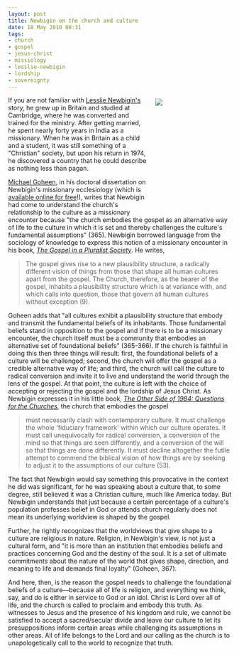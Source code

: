 ```yaml
---
layout: post
title: Newbigin on the church and culture
date: 18 May 2010 08:31
tags:
- church
- gospel
- jesus-christ
- missiology
- lesslie-newbigin
- lordship
- sovereignty
---
```

<div style="float: right; margin: 5px 1px 0px 20px; width: 171px; height: 255px;"><img src="https://dl.dropboxusercontent.com/u/3897986/Jake%20Blog%20Images/newbigin.jpg" /></div>
<p>If you are not familiar with <a href="http://en.wikipedia.org/wiki/Lesslie_Newbigin">Lesslie Newbigin's</a> story, he grew up in Britain and studied at Cambridge, where he was converted and trained for the ministry. After getting married, he spent nearly forty years in India as a missionary. When he was in Britain as a child and a student, it was still something of a "Christian" society, but upon his return in 1974, he discovered a country that he could describe as nothing less than pagan.</p>
<p><a href="http://www.allofliferedeemed.co.uk/goheen.htm">Michael Goheen</a>, in his doctoral dissertation on Newbigin's missionary ecclesiology (which is <a href="http://igitur-archive.library.uu.nl/dissertations/1947080/inhoud.htm">available online for free</a>!), writes that Newbigin had come to understand the church's relationship to the culture as a missionary encounter because "the church embodies the gospel as an alternative way of life to the culture in which it is set and thereby challenges the culture's fundamental assumptions" (365). Newbigin borrowed language from the sociology of knowledge to express this notion of a missionary encounter in his book, <a href="http://www.amazon.com/Gospel-Pluralist-Society-Lesslie-Newbigin/dp/0802804268/ref=sr_1_1?ie=UTF8&amp;s=books&amp;qid=1273278217&amp;sr=8-1"><em>The Gospel in a Pluralist Society</em></a>. He writes,</p>
<blockquote>
The gospel gives rise to a new plausibility structure, a radically different vision of things from those that shape all human cultures apart from the gospel. The Church, therefore, as the bearer of the gospel, inhabits a plausibility structure which is at variance with, and which calls into question, those that govern all human cultures without exception (9).
</blockquote>
<p>Goheen adds that "all cultures exhibit a plausibility structure that embody and transmit the fundamental beliefs of its inhabitants. Those fundamental beliefs stand in opposition to the gospel and if there is to be a missionary encounter, the church itself must be a community that embodies an alternative set of foundational beliefs" (365-366). If the church is faithful in doing this then three things will result: first, the foundational beliefs of a culture will be challenged; second, the church will offer the gospel as a credible alternative way of life; and third, the church will call the culture to radical conversion and invite it to live and understand the world through the lens of the gospel. At that point, the culture is left with the choice of accepting or rejecting the gospel and the lordship of Jesus Christ. As Newbigin expresses it in his little book, <a href="http://www.amazon.com/Other-Side-1984-Questions-Churches/dp/2825407844"><em>The Other Side of 1984: Questions for the Churches</em></a>, the church that embodies the gospel</p>
<blockquote>
must necessarily clash with contemporary culture. It must challenge the whole 'fiduciary framework' within which our culture operates. It must call unequivocally for radical conversion, a conversion of the mind so that things are seen differently, and a conversion of the will so that things are done differently. It must decline altogether the futile attempt to commend the biblical vision of how things are by seeking to adjust it to the assumptions of our culture (53).
</blockquote>
<p>The fact that Newbigin would say something this provocative in the context he did was significant, for he was speaking about a culture that, to some degree, still believed it was a Christian culture, much like America today. But Newbigin understands that just because a certain percentage of a culture's population professes belief in God or attends church regularly does not mean its underlying worldview is shaped by the gospel.</p>
<p>Further, he rightly recognizes that the worldviews that give shape to a culture are religious in nature. Religion, in Newbigin's view, is not just a cultural form, and "it is more than an institution that embodies beliefs and practices concerning God and the destiny of the soul. It is a set of ultimate commitments about the nature of the world that gives shape, direction, and meaning to life and demands final loyalty" (Goheen, 367).</p>

And here, then, is the reason the gospel needs to challenge the foundational beliefs of a culture&mdash;because all of life is religion, and everything we think, say, and do is either in service to God or an idol. Christ is Lord over all of life, and the church is called to proclaim and embody this truth. As witnesses to Jesus and the presence of his kingdom and rule, we cannot be satisfied to accept a sacred/secular divide and leave our culture to let its presuppositions inform certain areas while challenging its assumptions in other areas. All of life belongs to the Lord and our calling as the church is to unapologetically call to the world to recognize that truth.
